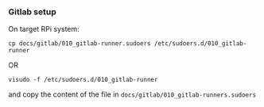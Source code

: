 ### Gitlab setup
On target RPi system:

```
cp docs/gitlab/010_gitlab-runner.sudoers /etc/sudoers.d/010_gitlab-runner 
```

OR

```
visudo -f /etc/sudoers.d/010_gitlab-runner
```
and copy the content of the file in `docs/gitlab/010_gitlab-runners.sudoers`